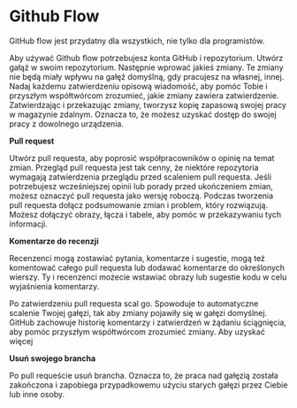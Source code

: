<html>
<body>

<h1>Github Flow</h1>

<p>GitHub flow jest przydatny dla wszystkich, nie tylko dla programistów.</p>
<p>Aby używać Github flow potrzebujesz konta GitHub i repozytorium. Utwórz gałąź w swoim repozytorium. Następnie wprować jakieś zmiany. Te zmiany nie będą miały wpływu na gałęź domyślną, gdy pracujesz na własnej, innej. Nadaj każdemu zatwierdzeniu opisową wiadomość, aby pomóc Tobie i przyszłym współtwórcom zrozumieć, jakie zmiany zawiera zatwierdzenie. Zatwierdzając i przekazując zmiany, tworzysz kopię zapasową swojej pracy w magazynie zdalnym. Oznacza to, że możesz uzyskać dostęp do swojej pracy z dowolnego urządzenia.</p>

<b>Pull request</b>
<p>Utwórz pull requesta, aby poprosić współpracowników o opinię na temat zmian. Przegląd pull requesta jest tak cenny, że niektóre repozytoria wymagają zatwierdzenia przeglądu przed scaleniem pull requesta. Jeśli potrzebujesz wcześniejszej opinii lub porady przed ukończeniem zmian, możesz oznaczyć pull requesta jako wersję roboczą. Podczas tworzenia pull requesta dołącz podsumowanie zmian i problem, który rozwiązują. Możesz dołączyć obrazy, łącza i tabele, aby pomóc w przekazywaniu tych informacji. </p>

<b>Komentarze do recenzji</b>
<p>Recenzenci mogą zostawiać pytania, komentarze i sugestie, mogą też komentować całego pull requesta lub dodawać komentarze do określonych wierszy. Ty i recenzenci możecie wstawiać obrazy lub sugestie kodu w celu wyjaśnienia komentarzy.</p>

<p>Po zatwierdzeniu pull requesta scal go. Spowoduje to automatyczne scalenie Twojej gałęzi, tak aby zmiany pojawiły się w gałęzi domyślnej. GitHub zachowuje historię komentarzy i zatwierdzeń w żądaniu ściągnięcia, aby pomóc przyszłym współtwórcom zrozumieć zmiany. Aby uzyskać więcej</p>

<b>Usuń swojego brancha</b>
<p>Po pull requeście usuń brancha. Oznacza to, że praca nad gałęzią została zakończona i zapobiega przypadkowemu użyciu starych gałęzi przez Ciebie lub inne osoby.</p>

</body>
</html>